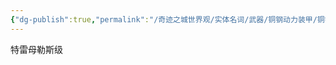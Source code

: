```yaml
---
{"dg-publish":true,"permalink":"/奇迹之城世界观/实体名词/武器/铜钢动力装甲/铜钢动力装甲型号/振迅级/","dgPassFrontmatter":true}
---
```


特雷母勒斯级